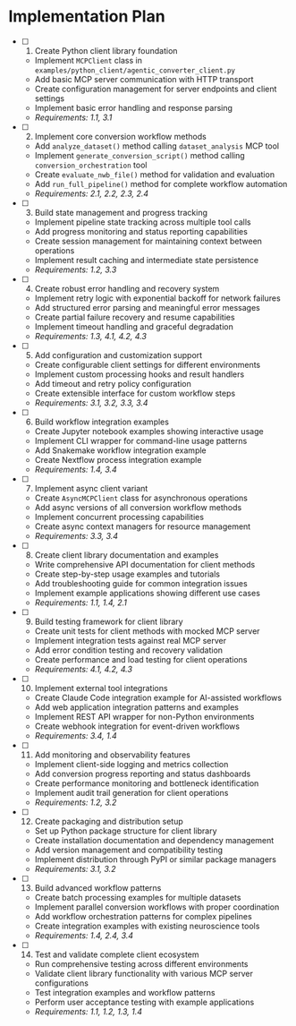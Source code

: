 # Implementation Plan

- [ ] 1. Create Python client library foundation
  - Implement `MCPClient` class in
    `examples/python_client/agentic_converter_client.py`
  - Add basic MCP server communication with HTTP transport
  - Create configuration management for server endpoints and client settings
  - Implement basic error handling and response parsing
  - _Requirements: 1.1, 3.1_

- [ ] 2. Implement core conversion workflow methods
  - Add `analyze_dataset()` method calling `dataset_analysis` MCP tool
  - Implement `generate_conversion_script()` method calling
    `conversion_orchestration` tool
  - Create `evaluate_nwb_file()` method for validation and evaluation
  - Add `run_full_pipeline()` method for complete workflow automation
  - _Requirements: 2.1, 2.2, 2.3, 2.4_

- [ ] 3. Build state management and progress tracking
  - Implement pipeline state tracking across multiple tool calls
  - Add progress monitoring and status reporting capabilities
  - Create session management for maintaining context between operations
  - Implement result caching and intermediate state persistence
  - _Requirements: 1.2, 3.3_

- [ ] 4. Create robust error handling and recovery system
  - Implement retry logic with exponential backoff for network failures
  - Add structured error parsing and meaningful error messages
  - Create partial failure recovery and resume capabilities
  - Implement timeout handling and graceful degradation
  - _Requirements: 1.3, 4.1, 4.2, 4.3_

- [ ] 5. Add configuration and customization support
  - Create configurable client settings for different environments
  - Implement custom processing hooks and result handlers
  - Add timeout and retry policy configuration
  - Create extensible interface for custom workflow steps
  - _Requirements: 3.1, 3.2, 3.3, 3.4_

- [ ] 6. Build workflow integration examples
  - Create Jupyter notebook examples showing interactive usage
  - Implement CLI wrapper for command-line usage patterns
  - Add Snakemake workflow integration example
  - Create Nextflow process integration example
  - _Requirements: 1.4, 3.4_

- [ ] 7. Implement async client variant
  - Create `AsyncMCPClient` class for asynchronous operations
  - Add async versions of all conversion workflow methods
  - Implement concurrent processing capabilities
  - Create async context managers for resource management
  - _Requirements: 3.3, 3.4_

- [ ] 8. Create client library documentation and examples
  - Write comprehensive API documentation for client methods
  - Create step-by-step usage examples and tutorials
  - Add troubleshooting guide for common integration issues
  - Implement example applications showing different use cases
  - _Requirements: 1.1, 1.4, 2.1_

- [ ] 9. Build testing framework for client library
  - Create unit tests for client methods with mocked MCP server
  - Implement integration tests against real MCP server
  - Add error condition testing and recovery validation
  - Create performance and load testing for client operations
  - _Requirements: 4.1, 4.2, 4.3_

- [ ] 10. Implement external tool integrations
  - Create Claude Code integration example for AI-assisted workflows
  - Add web application integration patterns and examples
  - Implement REST API wrapper for non-Python environments
  - Create webhook integration for event-driven workflows
  - _Requirements: 3.4, 1.4_

- [ ] 11. Add monitoring and observability features
  - Implement client-side logging and metrics collection
  - Add conversion progress reporting and status dashboards
  - Create performance monitoring and bottleneck identification
  - Implement audit trail generation for client operations
  - _Requirements: 1.2, 3.2_

- [ ] 12. Create packaging and distribution setup
  - Set up Python package structure for client library
  - Create installation documentation and dependency management
  - Add version management and compatibility testing
  - Implement distribution through PyPI or similar package managers
  - _Requirements: 3.1, 3.2_

- [ ] 13. Build advanced workflow patterns
  - Create batch processing examples for multiple datasets
  - Implement parallel conversion workflows with proper coordination
  - Add workflow orchestration patterns for complex pipelines
  - Create integration examples with existing neuroscience tools
  - _Requirements: 1.4, 2.4, 3.4_

- [ ] 14. Test and validate complete client ecosystem
  - Run comprehensive testing across different environments
  - Validate client library functionality with various MCP server configurations
  - Test integration examples and workflow patterns
  - Perform user acceptance testing with example applications
  - _Requirements: 1.1, 1.2, 1.3, 1.4_
